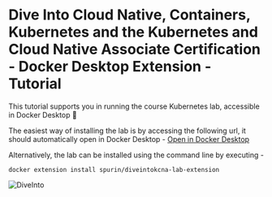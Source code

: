 # Dive Into Cloud Native, Containers, Kubernetes and the Kubernetes and Cloud Native Associate Certification - Docker Desktop Extension - Tutorial

This tutorial supports you in running the course Kubernetes lab, accessible in Docker Desktop 🚀

The easiest way of installing the lab is by accessing the following url, it should automatically open in Docker Desktop - [Open in Docker Desktop](https://open.docker.com/extensions/marketplace?extensionId=spurin/diveintokcna-lab-extension&tag=latest)

Alternatively, the lab can be installed using the command line by executing -

```
docker extension install spurin/diveintokcna-lab-extension
```

![DiveInto](https://https://raw.githubusercontent.com/spurin/diveintokcna/main/DiveIntoKCNA_Cover.png)
